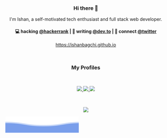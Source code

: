<h3 align="center"> Hi there 👋</h3>

<p align="center">
I'm Ishan, a self-motivated tech enthusiast and full stack web developer.
</p>

<h4 align="center">
💻 hacking <a href="https://www.hackerrank.com/ishanbagchi">@hackerrank</a> | 🌱 writing <a href="https://dev.to/ishanbagchi">@dev.to</a> | 💬 connect <a href="https://twitter.com/ishan_bagchi">@twitter</a>
</h4>
<p  align="center">
<a href="https://ishanbagchi.github.io/">https://ishanbagchi.github.io</a>
</p>

<br/>
<h3 align="center">
My Profiles
</h3>
<br/>

<p align="center">
  <a href="https://linkedin.com/in/ishan-bagchi">
    <img src="https://img.shields.io/badge/linkedin-%230077B5.svg?style=for-the-badge&logo=linkedin&logoColor=white"/>
  </a>

  <a href="https://facebook.com/ib.perman">
    <img src="https://img.shields.io/badge/Facebook-%231877F2.svg?style=for-the-badge&logo=Facebook&logoColor=white"/>
  </a>

  <a href="https://instagram.com/ib.perman">
    <img src="https://img.shields.io/badge/instagram-%23E4405F.svg?style=for-the-badge&logo=Instagram&logoColor=white"/>
  </a>
</p>

<br/>

<p align="center">
  <img align="center" src="https://github-readme-stats-sigma-five.vercel.app/api?username=ishanbagchi&show_icons=true&count_private=true&theme=calm&hide=stars"/>
</p>

![Footer Animation](./assets/images/footer.svg)

[//]: <> (calm: {
title_color: "e07a5f",
icon_color: "edae49",
text_color: "ebcfb2",
bg_color: "373f51",
})
